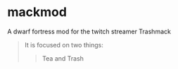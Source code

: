 # mackmod
A dwarf fortress mod for the twitch streamer Trashmack

>It is focused on two things:
>>Tea
>>and Trash
